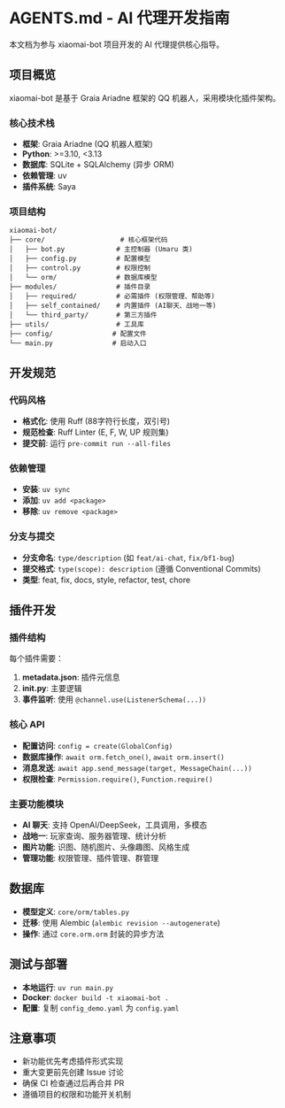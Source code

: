 # AGENTS.md - AI 代理开发指南

本文档为参与 xiaomai-bot 项目开发的 AI 代理提供核心指导。

## 项目概览

xiaomai-bot 是基于 Graia Ariadne 框架的 QQ 机器人，采用模块化插件架构。

### 核心技术栈
- **框架**: Graia Ariadne (QQ 机器人框架)
- **Python**: >=3.10, <3.13
- **数据库**: SQLite + SQLAlchemy (异步 ORM)
- **依赖管理**: uv
- **插件系统**: Saya

### 项目结构
```
xiaomai-bot/
├── core/                   # 核心框架代码
│   ├── bot.py             # 主控制器 (Umaru 类)
│   ├── config.py          # 配置模型
│   ├── control.py         # 权限控制
│   └── orm/               # 数据库模型
├── modules/               # 插件目录
│   ├── required/          # 必需插件 (权限管理、帮助等)
│   ├── self_contained/    # 内置插件 (AI聊天、战地一等)
│   └── third_party/       # 第三方插件
├── utils/                 # 工具库
├── config/               # 配置文件
└── main.py               # 启动入口
```

## 开发规范

### 代码风格
- **格式化**: 使用 Ruff (88字符行长度，双引号)
- **规范检查**: Ruff Linter (E, F, W, UP 规则集)
- **提交前**: 运行 `pre-commit run --all-files`

### 依赖管理
- **安装**: `uv sync`
- **添加**: `uv add <package>`
- **移除**: `uv remove <package>`

### 分支与提交
- **分支命名**: `type/description` (如 `feat/ai-chat`, `fix/bf1-bug`)
- **提交格式**: `type(scope): description` (遵循 Conventional Commits)
- **类型**: feat, fix, docs, style, refactor, test, chore

## 插件开发

### 插件结构
每个插件需要：
1. **metadata.json**: 插件元信息
2. **__init__.py**: 主要逻辑
3. **事件监听**: 使用 `@channel.use(ListenerSchema(...))`

### 核心 API
- **配置访问**: `config = create(GlobalConfig)`
- **数据库操作**: `await orm.fetch_one()`, `await orm.insert()`
- **消息发送**: `await app.send_message(target, MessageChain(...))`
- **权限检查**: `Permission.require()`, `Function.require()`

### 主要功能模块
- **AI 聊天**: 支持 OpenAI/DeepSeek，工具调用，多模态
- **战地一**: 玩家查询、服务器管理、统计分析
- **图片功能**: 识图、随机图片、头像趣图、风格生成
- **管理功能**: 权限管理、插件管理、群管理

## 数据库
- **模型定义**: `core/orm/tables.py`
- **迁移**: 使用 Alembic (`alembic revision --autogenerate`)
- **操作**: 通过 `core.orm.orm` 封装的异步方法

## 测试与部署
- **本地运行**: `uv run main.py`
- **Docker**: `docker build -t xiaomai-bot .`
- **配置**: 复制 `config_demo.yaml` 为 `config.yaml`

## 注意事项
- 新功能优先考虑插件形式实现
- 重大变更前先创建 Issue 讨论
- 确保 CI 检查通过后再合并 PR
- 遵循项目的权限和功能开关机制
